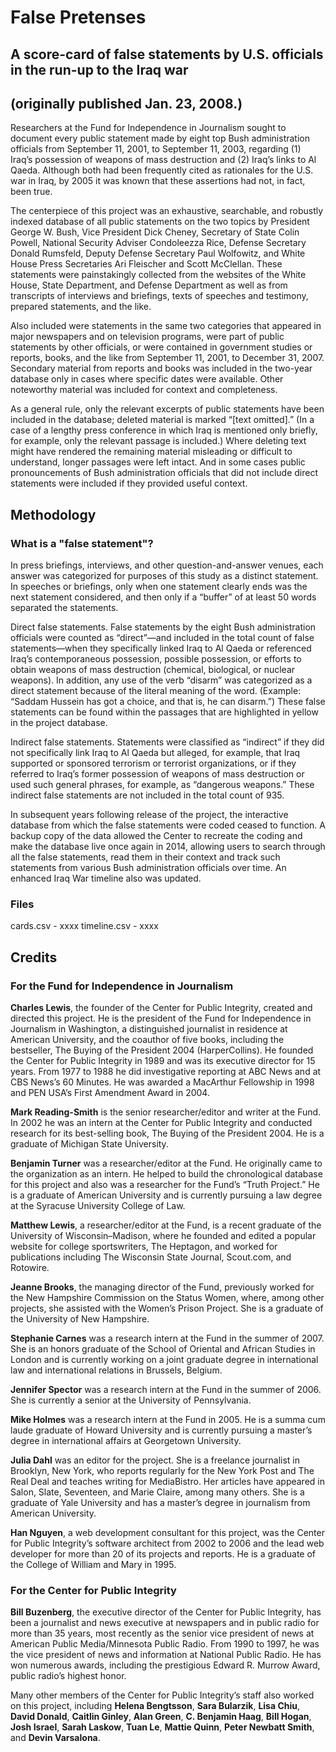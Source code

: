 # False Pretenses

## A score-card of false statements by U.S. officials in the run-up to the Iraq war 
## (originally published Jan. 23, 2008.)

Researchers at the Fund for Independence in Journalism sought to document every public statement made by eight top Bush administration officials from September 11, 2001, to September 11, 2003, regarding (1) Iraq’s possession of weapons of mass destruction and (2) Iraq’s links to Al Qaeda. Although both had been frequently cited as rationales for the U.S. war in Iraq, by 2005 it was known that these assertions had not, in fact, been true.

The centerpiece of this project was an exhaustive, searchable, and robustly indexed database of all public statements on the two topics by President George W. Bush, Vice President Dick Cheney, Secretary of State Colin Powell, National Security Adviser Condoleezza Rice, Defense Secretary Donald Rumsfeld, Deputy Defense Secretary Paul Wolfowitz, and White House Press Secretaries Ari Fleischer and Scott McClellan. These statements were painstakingly collected from the websites of the White House, State Department, and Defense Department as well as from transcripts of interviews and briefings, texts of speeches and testimony, prepared statements, and the like.

Also included were statements in the same two categories that appeared in major newspapers and on television programs, were part of public statements by other officials, or were contained in government studies or reports, books, and the like from September 11, 2001, to December 31, 2007. Secondary material from reports and books was included in the two-year database only in cases where specific dates were available. Other noteworthy material was included for context and completeness.

As a general rule, only the relevant excerpts of public statements have been included in the database; deleted material is marked “[text omitted].” (In a case of a lengthy press conference in which Iraq is mentioned only briefly, for example, only the relevant passage is included.) Where deleting text might have rendered the remaining material misleading or difficult to understand, longer passages were left intact. And in some cases public pronouncements of Bush administration officials that did not include direct statements were included if they provided useful context.

## Methodology

### What is a "false statement"?

In press briefings, interviews, and other question-and-answer venues, each answer was categorized for purposes of this study as a distinct statement. In speeches or briefings, only when one statement clearly ends was the next statement considered, and then only if a “buffer” of at least 50 words separated the statements.

Direct false statements. False statements by the eight Bush administration officials were counted as “direct”—and included in the total count of false statements—when they specifically linked Iraq to Al Qaeda or referenced Iraq’s contemporaneous possession, possible possession, or efforts to obtain weapons of mass destruction (chemical, biological, or nuclear weapons). In addition, any use of the verb “disarm” was categorized as a direct statement because of the literal meaning of the word. (Example: “Saddam Hussein has got a choice, and that is, he can disarm.”) These false statements can be found within the passages that are highlighted in yellow in the project database.

Indirect false statements. Statements were classified as “indirect” if they did not specifically link Iraq to Al Qaeda but alleged, for example, that Iraq supported or sponsored terrorism or terrorist organizations, or if they referred to Iraq’s former possession of weapons of mass destruction or used such general phrases, for example, as “dangerous weapons.” These indirect false statements are not included in the total count of 935.

In subsequent years following release of the project, the interactive database from which the false statements were coded ceased to function. A backup copy of the data allowed the Center to recreate the coding and make the database live once again in 2014, allowing users to search through all the false statements, read them in their context and track such statements from various Bush administration officials over time. An enhanced Iraq War timeline also was updated.

### Files
cards.csv - xxxx
timeline.csv - xxxx


## Credits

### For the Fund for Independence in Journalism

**Charles Lewis**, the founder of the Center for Public Integrity, created and directed this project. He is the president of the Fund for Independence in Journalism in Washington, a distinguished journalist in residence at American University, and the coauthor of five books, including the bestseller, The Buying of the President 2004 (HarperCollins). He founded the Center for Public Integrity in 1989 and was its executive director for 15 years. From 1977 to 1988 he did investigative reporting at ABC News and at CBS News’s 60 Minutes. He was awarded a MacArthur Fellowship in 1998 and PEN USA’s First Amendment Award in 2004.

**Mark Reading-Smith** is the senior researcher/editor and writer at the Fund. In 2002 he was an intern at the Center for Public Integrity and conducted research for its best-selling book, The Buying of the President 2004. He is a graduate of Michigan State University.

**Benjamin Turner** was a researcher/editor at the Fund. He originally came to the organization as an intern. He helped to build the chronological database for this project and also was a researcher for the Fund’s “Truth Project.” He is a graduate of American University and is currently pursuing a law degree at the Syracuse University College of Law.

**Matthew Lewis**, a researcher/editor at the Fund, is a recent graduate of the University of Wisconsin–Madison, where he founded and edited a popular website for college sportswriters, The Heptagon, and worked for publications including The Wisconsin State Journal, Scout.com, and Rotowire.

**Jeanne Brooks**, the managing director of the Fund, previously worked for the New Hampshire Commission on the Status Women, where, among other projects, she assisted with the Women’s Prison Project. She is a graduate of the University of New Hampshire.

**Stephanie Carnes** was a research intern at the Fund in the summer of 2007. She is an honors graduate of the School of Oriental and African Studies in London and is currently working on a joint graduate degree in international law and international relations in Brussels, Belgium.

**Jennifer Spector** was a research intern at the Fund in the summer of 2006. She is currently a senior at the University of Pennsylvania.

**Mike Holmes** was a research intern at the Fund in 2005. He is a summa cum laude graduate of Howard University and is currently pursuing a master’s degree in international affairs at Georgetown University.

**Julia Dahl** was an editor for the project. She is a freelance journalist in Brooklyn, New York, who reports regularly for the New York Post and The Real Deal and teaches writing for MediaBistro. Her articles have appeared in Salon, Slate, Seventeen, and Marie Claire, among many others. She is a graduate of Yale University and has a master’s degree in journalism from American University.

**Han Nguyen**, a web development consultant for this project, was the Center for Public Integrity’s software architect from 2002 to 2006 and the lead web developer for more than 20 of its projects and reports. He is a graduate of the College of William and Mary in 1995.

### For the Center for Public Integrity

**Bill Buzenberg**, the executive director of the Center for Public Integrity, has been a journalist and news executive at newspapers and in public radio for more than 35 years, most recently as the senior vice president of news at American Public Media/Minnesota Public Radio. From 1990 to 1997, he was the vice president of news and information at National Public Radio. He has won numerous awards, including the prestigious Edward R. Murrow Award, public radio’s highest honor.

Many other members of the Center for Public Integrity’s staff also worked on this project, including **Helena Bengtsson**, **Sara Bularzik**, **Lisa Chiu**, **David Donald**, **Caitlin Ginley**, **Alan Green**, **C. Benjamin Haag**, **Bill Hogan**, **Josh Israel**, **Sarah Laskow**, **Tuan Le**, **Mattie Quinn**, **Peter Newbatt Smith**, and **Devin Varsalona**.

